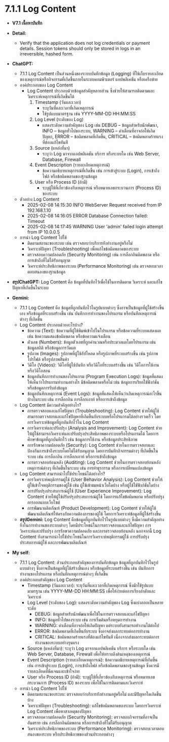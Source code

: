 # 7.1.1  Log Content 
- **V7.1 เนื้อหาบันทึก**

  
- **Detail:**
  - Verify that the application does not log credentials or payment details. 
    Session tokens should only be stored in logs in an irreversible, hashed form.

    
- **ChatGPT:**
  - 7.1.1 Log Content เป็นส่วนหนึ่งของระบบบันทึกข้อมูล (Logging) ที่ใช้เก็บรายละเอียดของเหตุการณ์หรือกิจกรรมที่เกิดขึ้นภายในระบบคอมพิวเตอร์ แอปพลิเคชัน หรือเครือข่าย
  - องค์ประกอบของ Log Content
    - Log Content ประกอบด้วยข้อมูลสำคัญหลายส่วน ซึ่งช่วยให้สามารถติดตามและวิเคราะห์เหตุการณ์ที่เกิดขึ้นได้
      1. Timestamp (วันและเวลา)
         - ระบุวันที่และเวลาที่เกิดเหตุการณ์
         - ใช้รูปแบบมาตรฐาน เช่น YYYY-MM-DD HH:MM:SS
      2. Log Level (ระดับของ Log)
         - แสดงระดับความสำคัญของ Log เช่น DEBUG – ข้อมูลสำหรับนักพัฒนา, INFO – ข้อมูลทั่วไปของระบบ, WARNING – คำเตือนที่อาจก่อให้เกิดปัญหา, ERROR – ข้อผิดพลาดที่เกิดขึ้น, CRITICAL – ข้อผิดพลาดร้ายแรงที่ต้องแก้ไขทันที
      3. Source (แหล่งที่มา)
         - ระบุว่า Log มาจากแอปพลิเคชัน บริการ หรือระบบใด เช่น Web Server, Database, Firewall
      4. Event Description (รายละเอียดเหตุการณ์)
         - ข้อความอธิบายเหตุการณ์ที่เกิดขึ้น เช่น การเข้าสู่ระบบ (Login), การเข้าถึงไฟล์ หรือข้อผิดพลาดของฐานข้อมูล
      5. User หรือ Process ID (ถ้ามี)
         - ระบุผู้ใช้ที่เกี่ยวข้องกับเหตุการณ์ หรือหมายเลขกระบวนการ (Process ID) ของระบบ
  - ตัวอย่าง Log Content
    - 2025-02-08 14:15:30 INFO WebServer Request received from IP 192.168.1.10
    - 2025-02-08 14:16:05 ERROR Database Connection failed: Timeout
    - 2025-02-08 14:17:45 WARNING User 'admin' failed login attempt from IP 10.0.0.5
  - การนำ Log Content ไปใช้
    - ติดตามสถานะของระบบ เช่น ตรวจสอบว่าบริการยังทำงานอยู่หรือไม่
    - วิเคราะห์ปัญหา (Troubleshooting) เพื่อแก้ไขข้อผิดพลาดของระบบ
    - ตรวจสอบความปลอดภัย (Security Monitoring) เช่น การล็อกอินผิดพลาด หรือการเข้าถึงที่ไม่ได้รับอนุญาต
    - วิเคราะห์ประสิทธิภาพของระบบ (Performance Monitoring) เช่น ตรวจสอบเวลาตอบสนองของฐานข้อมูล
- **สรุปChatGPT:** Log Content คือ ข้อมูลที่บันทึกไว้เพื่อใช้ในการติดตาม วิเคราะห์ และแก้ไขปัญหาที่เกิดขึ้นในระบบ


- **Gemini:**
  - 7.1.1 Log Content คือ ข้อมูลที่ถูกบันทึกไว้ในรูปแบบต่างๆ ซึ่งอาจเป็นข้อมูลที่ผู้ใช้สร้างขึ้นเอง หรือข้อมูลที่ระบบสร้างขึ้น เช่น บันทึกการทำงานของโปรแกรม หรือบันทึกเหตุการณ์ต่างๆ ที่เกิดขึ้น
  - Log Content ประกอบด้วยอะไรบ้าง?
    - ข้อความ (Text): ข้อความที่ผู้ใช้พิมพ์เข้าไปในโปรแกรม หรือข้อความที่ระบบแสดงผล เช่น ข้อความแสดงข้อผิดพลาด หรือข้อความแจ้งเตือน
    - ตัวเลข (Numbers): ข้อมูลตัวเลขที่ถูกคำนวณหรือประมวลผลโดยโปรแกรม เช่น ข้อมูลสถิติ หรือข้อมูลการวัดผล
    - รูปภาพ (Images): รูปภาพที่ผู้ใช้อัปโหลด หรือรูปภาพที่ระบบสร้างขึ้น เช่น รูปภาพโปรไฟล์ หรือรูปภาพสินค้า
    - วิดีโอ (Videos): วิดีโอที่ผู้ใช้บันทึก หรือวิดีโอที่ระบบสร้างขึ้น เช่น วิดีโอการใช้งาน หรือวิดีโอสอน
    - ข้อมูลบันทึกการทำงานของโปรแกรม (Program Execution Logs): ข้อมูลที่แสดงให้เห็นว่าโปรแกรมทำงานอย่างไร มีข้อผิดพลาดหรือไม่ เช่น ข้อมูลการเรียกใช้ฟังก์ชัน หรือข้อมูลการรับส่งข้อมูล
    - ข้อมูลบันทึกเหตุการณ์ (Event Logs): ข้อมูลที่แสดงให้เห็นว่าเกิดเหตุการณ์อะไรขึ้นบ้างในระบบ เช่น การล็อกอิน การล็อกเอาท์ หรือการเข้าถึงข้อมูล
  - Log Content มีความสำคัญอย่างไร?
    - การตรวจสอบและแก้ไขปัญหา (Troubleshooting): Log Content ช่วยให้ผู้ใช้สามารถตรวจสอบและแก้ไขปัญหาที่เกิดขึ้นกับระบบหรือโปรแกรมได้อย่างรวดเร็ว โดยการวิเคราะห์ข้อมูลที่ถูกบันทึกไว้ใน Log Content
    - การวิเคราะห์และปรับปรุง (Analysis and Improvement): Log Content ช่วยให้ผู้ใช้สามารถวิเคราะห์และปรับปรุงประสิทธิภาพของระบบหรือโปรแกรมได้ โดยการศึกษาข้อมูลที่ถูกบันทึกไว้ เช่น ข้อมูลการใช้งาน หรือข้อมูลประสิทธิภาพ
    - การรักษาความปลอดภัย (Security): Log Content ช่วยในการตรวจสอบและป้องกันการเข้าถึงระบบโดยไม่ได้รับอนุญาต โดยการบันทึกกิจกรรมต่างๆ ที่เกิดขึ้นในระบบ เช่น การล็อกอิน การล็อกเอาท์ หรือการเข้าถึงข้อมูล
    - การตรวจสอบย้อนหลัง (Auditing): Log Content ช่วยในการตรวจสอบย้อนหลังเหตุการณ์ต่างๆ ที่เกิดขึ้นในระบบ เช่น การทำธุรกรรม หรือการเปลี่ยนแปลงข้อมูล
  - Log Content สามารถนำไปใช้ประโยชน์ได้อย่างไร?
    - การวิเคราะห์พฤติกรรมผู้ใช้ (User Behavior Analysis): Log Content ช่วยให้ผู้ใช้เข้าใจพฤติกรรมของผู้ใช้ เช่น ผู้ใช้เข้าชมหน้าเว็บใดบ้าง หรือผู้ใช้ใช้ฟังก์ชันใดบ้าง
    - การปรับปรุงประสบการณ์ผู้ใช้ (User Experience Improvement): Log Content ช่วยให้ผู้ใช้ปรับปรุงประสบการณ์ผู้ใช้ โดยการแก้ไขข้อผิดพลาด หรือปรับปรุงการออกแบบเว็บไซต์
    - การพัฒนาผลิตภัณฑ์ (Product Development): Log Content ช่วยให้ผู้ใช้พัฒนาผลิตภัณฑ์ให้ตรงกับความต้องการของผู้ใช้ โดยการวิเคราะห์ข้อมูลที่ผู้ใช้สร้างขึ้น
  - **สรุปGemini:** Log Content คือข้อมูลที่ถูกบันทึกไว้ในรูปแบบต่างๆ ซึ่งมีความสำคัญอย่างยิ่งในการทำงานของระบบต่างๆ โดยมีประโยชน์ในการตรวจสอบและแก้ไขปัญหา การวิเคราะห์และปรับปรุง การรักษาความปลอดภัย และการตรวจสอบย้อนหลัง นอกจากนี้ Log 
    Content ยังสามารถนำไปใช้ประโยชน์ในการวิเคราะห์พฤติกรรมผู้ใช้ การปรับปรุงประสบการณ์ผู้ใช้ และการพัฒนาผลิตภัณฑ์


- **My self:**
  - 7.1.1 Log Content: ส่วนประกอบสำคัญของการบันทึกข้อมูล ข้อมูลที่ถูกบันทึกไว้ในรูปแบบต่างๆ ซึ่งอาจเป็นข้อมูลที่ผู้ใช้สร้างขึ้นเอง หรือข้อมูลที่ระบบสร้างขึ้น เช่น บันทึกการทำงานของโปรแกรม หรือบันทึกเหตุการณ์ต่างๆ ที่เกิดขึ้น
  - องค์ประกอบสำคัญของ Log Content
    - Timestamp (วันและเวลา): ระบุวันที่และเวลาที่เกิดเหตุการณ์ ซึ่งมักใช้รูปแบบมาตรฐาน เช่น YYYY-MM-DD HH:MM:SS เพื่อให้ง่ายต่อการเรียงลำดับและวิเคราะห์
    - Log Level (ระดับของ Log): แสดงระดับความสำคัญของ Log ซึ่งแบ่งออกเป็นหลายระดับ
      - DEBUG: ข้อมูลสำหรับนักพัฒนาเพื่อใช้ในการตรวจสอบและแก้ไขปัญหา
      - INFO: ข้อมูลทั่วไปของระบบ เช่น การเริ่มต้นหรือหยุดการทำงาน
      - WARNING: คำเตือนที่อาจก่อให้เกิดปัญหา แต่ระบบยังสามารถทำงานได้ต่อไป
      - ERROR: ข้อผิดพลาดที่เกิดขึ้นกับระบบ ซึ่งอาจส่งผลกระทบต่อการทำงาน
      - CRITICAL: ข้อผิดพลาดร้ายแรงที่ต้องแก้ไขทันที เนื่องจากส่งผลกระทบต่อการทำงานของระบบอย่างรุนแรง
    - Source (แหล่งที่มา): ระบุว่า Log มาจากแอปพลิเคชัน บริการ หรือระบบใด เช่น Web Server, Database, Firewall เพื่อให้ทราบถึงต้นเหตุของเหตุการณ์
    - Event Description (รายละเอียดเหตุการณ์): ข้อความอธิบายเหตุการณ์ที่เกิดขึ้น เช่น การเข้าสู่ระบบ (Login), การเข้าถึงไฟล์ หรือข้อผิดพลาดของฐานข้อมูล ซึ่งควรมีรายละเอียดที่ชัดเจนและเข้าใจง่าย
    - User หรือ Process ID (ถ้ามี): ระบุผู้ใช้ที่เกี่ยวข้องกับเหตุการณ์ หรือหมายเลขกระบวนการ (Process ID) ของระบบ เพื่อใช้ในการติดตามและวิเคราะห์
  - การนำ Log Content ไปใช้
    - ติดตามสถานะของระบบ: ตรวจสอบว่าบริการยังทำงานอยู่หรือไม่ และมีปัญหาใดเกิดขึ้นบ้าง
    - วิเคราะห์ปัญหา (Troubleshooting): แก้ไขข้อผิดพลาดของระบบ โดยการวิเคราะห์ Log Content เพื่อหาสาเหตุของปัญหา
    - ตรวจสอบความปลอดภัย (Security Monitoring): ตรวจสอบกิจกรรมที่อาจเป็นอันตราย เช่น การล็อกอินผิดพลาด หรือการเข้าถึงที่ไม่ได้รับอนุญาต
    - วิเคราะห์ประสิทธิภาพของระบบ (Performance Monitoring): ตรวจสอบเวลาตอบสนองของระบบ หรือประสิทธิภาพของส่วนประกอบต่างๆ
